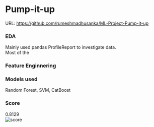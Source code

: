 # Pump-it-up
URL: https://github.com/rumeshmadhusanka/ML-Project-Pump-it-up

### EDA
Mainly used pandas ProfileReport to investigate data.<br>
Most of the <br>
### Feature Enginnering

### Models used
Random Forest, SVM, CatBoost<br>

### Score
0.8129<br>
![score](https://user-images.githubusercontent.com/32504465/133809558-1f2be476-ee3b-4eda-b5f6-4fb000055061.png)
